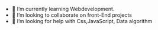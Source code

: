 <ul>
 <li> 🌱 I’m currently learning Webdevelopment.</li>
 <li> 👯 I’m looking to collaborate on front-End projects</li>
 <li> 🤔 I’m looking for help with  Css,JavaScript, Data algorithm </li>
</ul>


